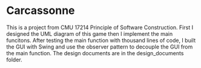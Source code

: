 # Carcassonne

This is a project from CMU 17214 Principle of Software Construction. First I designed the UML diagram of this game then I implement the main funcitons. After testing the main function with thousand lines of code, I built the GUI with Swing and use the observer pattern to decouple the GUI from the main function. 
The design documents are in the design_documents folder.
